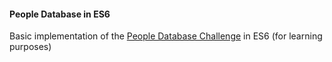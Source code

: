 #### People Database in ES6
Basic implementation of the [People Database Challenge](https://github.com/turingschool/posse_challenges/tree/master/people_database) in ES6 (for learning purposes)
